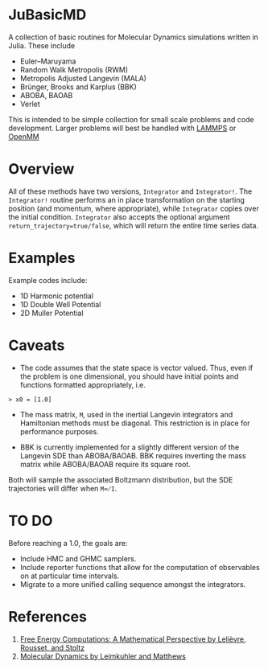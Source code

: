 # JuBasicMD
A collection of basic routines for Molecular Dynamics simulations written in Julia.  These include
* Euler–Maruyama
* Random Walk Metropolis (RWM)
* Metropolis Adjusted Langevin (MALA)
* Brünger, Brooks and Karplus (BBK)
* ABOBA, BAOAB
* Verlet

This is intended to be simple collection for small scale problems and code development.  Larger problems will best be handled with [LAMMPS](https://lammps.sandia.gov/) or [OpenMM](http://openmm.org/)

# Overview
All of these methods have two versions, `Integrator` and `Integrator!`.  The `Integrator!` routine performs an in place transformation on the starting position (and momentum, where appropriate), while `Integrator` copies over the initial condition.  `Integrator` also accepts the optional argument `return_trajectory=true/false`, which will return the entire time series data.

# Examples
Example codes include:

* 1D Harmonic potential
* 1D Double Well Potential
* 2D Muller Potential

# Caveats
* The code assumes that the state space is vector valued.  Thus, even if the problem is one dimensional, you should have initial points and functions formatted appropriately, i.e.
```
> x0 = [1.0]
```

* The mass matrix, `M`, used in the inertial Langevin integrators and Hamiltonian methods must be diagonal.  This restriction is in place for performance purposes.

* BBK is currently implemented for a slightly different version of the Langevin SDE than ABOBA/BAOAB.  BBK requires inverting the mass matrix while ABOBA/BAOAB require its square root.

Both will sample the associated Boltzmann distribution, but the SDE trajectories will differ when `M≂̸I`.

# TO DO
Before reaching a 1.0, the goals are:
* Include HMC and GHMC samplers.
* Include reporter functions that allow for the computation of observables on at particular time intervals.  
* Migrate to a more unified calling sequence amongst the integrators.

# References

1. [Free Energy Computations: A Mathematical Perspective by Lelièvre, Rousset, and Stoltz](https://www.worldscientific.com/worldscibooks/10.1142/P579)
2. [Molecular Dynamics by Leimkuhler and Matthews](https://www.springer.com/gp/book/9783319163741)
